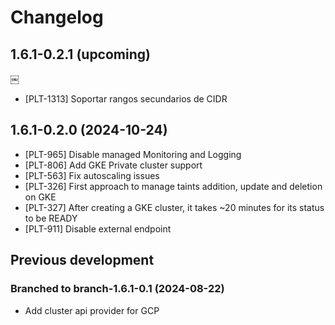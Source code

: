 # Changelog

## 1.6.1-0.2.1 (upcoming)
￼
* [PLT-1313] Soportar rangos secundarios de CIDR

## 1.6.1-0.2.0 (2024-10-24)

* [PLT-965] Disable managed Monitoring and Logging
* [PLT-806] Add GKE Private cluster support
* [PLT-563] Fix autoscaling issues
* [PLT-326] First approach to manage taints addition, update and deletion on GKE
* [PLT-327] After creating a GKE cluster, it takes ~20 minutes for its status to be READY
* [PLT-911] Disable external endpoint

## Previous development

### Branched to branch-1.6.1-0.1 (2024-08-22)

* Add cluster api provider for GCP
